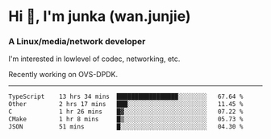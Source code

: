 
<h1 >Hi 👋, I'm junka (wan.junjie)</h1>
<h3 >A Linux/media/network developer</h3>


I'm interested in lowlevel of codec, networking, etc.

Recently working on OVS-DPDK.

---

<!--START_SECTION:waka-->

```txt
TypeScript    13 hrs 34 mins  █████████████████░░░░░░░░   67.64 %
Other         2 hrs 17 mins   ███░░░░░░░░░░░░░░░░░░░░░░   11.45 %
C             1 hr 26 mins    █▓░░░░░░░░░░░░░░░░░░░░░░░   07.22 %
CMake         1 hr 8 mins     █▒░░░░░░░░░░░░░░░░░░░░░░░   05.73 %
JSON          51 mins         █░░░░░░░░░░░░░░░░░░░░░░░░   04.30 %
```

<!--END_SECTION:waka-->
